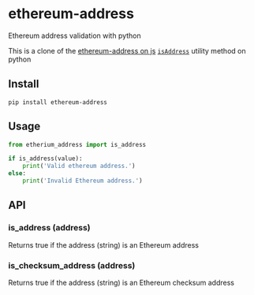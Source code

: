 # ethereum-address
Ethereum address validation with python

This is a clone of the [ethereum-address on js](https://github.com/cilphex/ethereum-address)
[`isAddress`](https://github.com/ethereum/web3.js/blob/master/lib/utils/utils.js)
utility method on python

## Install

```
pip install ethereum-address
```

## Usage

```python
from etherium_address import is_address

if is_address(value):
    print('Valid ethereum address.')
else:
    print('Invalid Ethereum address.')
```

## API

### is_address (address)

Returns true if the address (string) is an Ethereum address

### is_checksum_address (address)

Returns true if the address (string) is an Ethereum checksum address
